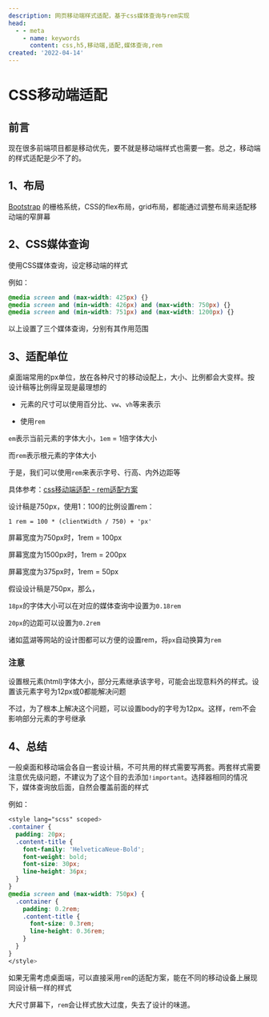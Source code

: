 ```yaml
---
description: 网页移动端样式适配，基于css媒体查询与rem实现
head:
  - - meta
    - name: keywords
      content: css,h5,移动端,适配,媒体查询,rem
created: '2022-04-14'
---
```


# CSS移动端适配

## 前言

现在很多前端项目都是移动优先，要不就是移动端样式也需要一套。总之，移动端的样式适配是少不了的。

## 1、布局

[Bootstrap](https://v4.bootcss.com/docs/layout/grid/) 的栅格系统，CSS的flex布局，grid布局，都能通过调整布局来适配移动端的窄屏幕

## 2、CSS媒体查询

使用CSS媒体查询，设定移动端的样式

例如：

```css
@media screen and (max-width: 425px) {}
@media screen and (min-width: 426px) and (max-width: 750px) {}
@media screen and (min-width: 751px) and (max-width: 1200px) {}
```

以上设置了三个媒体查询，分别有其作用范围

## 3、适配单位

桌面端常用的px单位，放在各种尺寸的移动设配上，大小、比例都会大变样。按设计稿等比例得呈现是最理想的

- 元素的尺寸可以使用百分比、`vw`、`vh`等来表示

- 使用`rem`

`em`表示当前元素的字体大小，`1em` = 1倍字体大小

而`rem`表示根元素的字体大小

于是，我们可以使用`rem`来表示字号、行高、内外边距等

具体参考：[css移动端适配 - rem适配方案](https://www.cnblogs.com/smart-elwin/p/15087529.html)

设计稿是750px，使用1：100的比例设置rem：

`1 rem = 100 * (clientWidth / 750) + 'px'`

屏幕宽度为750px时，1rem = 100px

屏幕宽度为1500px时，1rem = 200px

屏幕宽度为375px时，1rem = 50px

假设设计稿是750px，那么，

`18px`的字体大小可以在对应的媒体查询中设置为`0.18rem`

`20px`的边距可以设置为`0.2rem`

诸如蓝湖等网站的设计图都可以方便的设置rem，将`px`自动换算为`rem`

### 注意

设置根元素(html)字体大小，部分元素继承该字号，可能会出现意料外的样式。设置该元素字号为12px或0都能解决问题

不过，为了根本上解决这个问题，可以设置body的字号为12px。这样，rem不会影响部分元素的字号继承

## 4、总结

一般桌面和移动端会各自一套设计稿，不可共用的样式需要写两套。两套样式需要注意优先级问题，不建议为了这个目的去添加`!important`。选择器相同的情况下，媒体查询放后面，自然会覆盖前面的样式

例如：

```css
<style lang="scss" scoped>
.container {
  padding: 20px;
  .content-title {
  	font-family: 'HelveticaNeue-Bold';
  	font-weight: bold;
  	font-size: 30px;
  	line-height: 36px;
  }
}
@media screen and (max-width: 750px) {
  .container {
  	padding: 0.2rem;
  	.content-title {
  	  font-size: 0.3rem;
  	  line-height: 0.36rem;
  	}
  }
}
</style>
```

如果无需考虑桌面端，可以直接采用`rem`的适配方案，能在不同的移动设备上展现同设计稿一样的样式

大尺寸屏幕下，`rem`会让样式放大过度，失去了设计的味道。
